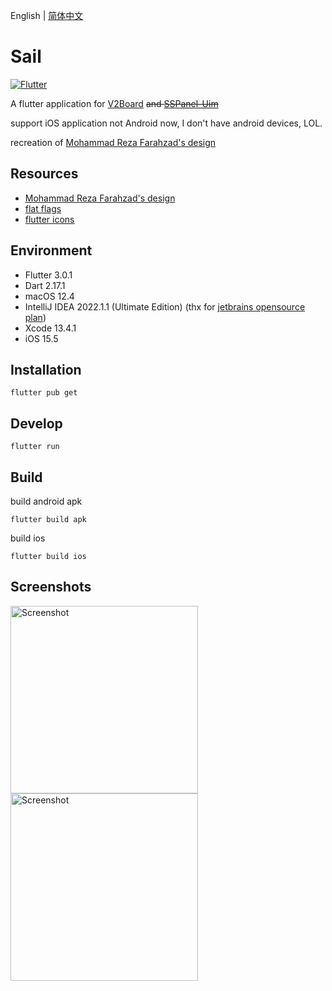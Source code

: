English | [简体中文](./README_zh-CN.md)

# Sail

[![Flutter](https://github.com/losgif/sail/actions/workflows/flutter.yml/badge.svg)](https://github.com/losgif/sail/actions/workflows/flutter.yml)

A flutter application for [V2Board](https://github.com/v2board/v2board) ~~and [SSPanel-Uim](https://github.com/Anankke/SSPanel-Uim)~~

support iOS application not Android now, I don't have android devices, LOL.

recreation of [Mohammad Reza Farahzad's design](https://dribbble.com/shots/14028358-VPN-App-Ui-Design?utm_source=Clipboard_Shot&utm_campaign=mrfarahzad&utm_content=VPN%20App%20Ui%20Design&utm_medium=Social_Share)

## Resources
- [Mohammad Reza Farahzad's design](https://dribbble.com/shots/14028358-VPN-App-Ui-Design?utm_source=Clipboard_Shot&utm_campaign=mrfarahzad&utm_content=VPN%20App%20Ui%20Design&utm_medium=Social_Share)
- [flat flags](https://github.com/wobblecode/flat-flags)
- [flutter icons](https://pub.dev/packages/flutter_icons)

## Environment

- Flutter 3.0.1
- Dart 2.17.1
- macOS 12.4
- IntelliJ IDEA 2022.1.1 (Ultimate Edition) (thx for [jetbrains opensource plan](https://www.jetbrains.com/opensource/))
- Xcode 13.4.1
- iOS 15.5

## Installation

```shell
flutter pub get
```

## Develop
```shell
flutter run
```

## Build
build android apk
```shell
flutter build apk
```

build ios
```shell
flutter build ios
```

## Screenshots

<img src="https://user-images.githubusercontent.com/13404752/110204775-dc941180-7eaf-11eb-968b-af8975294368.png" width="300" alt="Screenshot">
<img src="https://user-images.githubusercontent.com/13404752/110204822-1b29cc00-7eb0-11eb-8a95-a7c3ca7aa472.png" width="300" alt="Screenshot">
